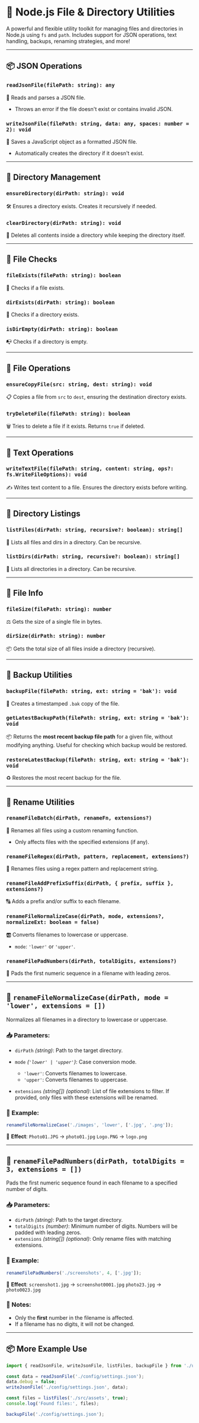 # 📁 Node.js File & Directory Utilities

A powerful and flexible utility toolkit for managing files and directories in Node.js using `fs` and `path`. Includes support for JSON operations, text handling, backups, renaming strategies, and more!

---

## 📦 JSON Operations

### `readJsonFile(filePath: string): any`

📖 Reads and parses a JSON file.

* Throws an error if the file doesn't exist or contains invalid JSON.

### `writeJsonFile(filePath: string, data: any, spaces: number = 2): void`

💾 Saves a JavaScript object as a formatted JSON file.

* Automatically creates the directory if it doesn't exist.

---

## 📂 Directory Management

### `ensureDirectory(dirPath: string): void`

🛠️ Ensures a directory exists. Creates it recursively if needed.

### `clearDirectory(dirPath: string): void`

🧹 Deletes all contents inside a directory while keeping the directory itself.

---

## 🧪 File Checks

### `fileExists(filePath: string): boolean`

🔎 Checks if a file exists.

### `dirExists(dirPath: string): boolean`

🏢 Checks if a directory exists.

### `isDirEmpty(dirPath: string): boolean`

📭 Checks if a directory is empty.

---

## 📄 File Operations

### `ensureCopyFile(src: string, dest: string): void`

📋 Copies a file from `src` to `dest`, ensuring the destination directory exists.

### `tryDeleteFile(filePath: string): boolean`

🗑️ Tries to delete a file if it exists. Returns `true` if deleted.

---

## 📝 Text Operations

### `writeTextFile(filePath: string, content: string, ops?: fs.WriteFileOptions): void`

✍️ Writes text content to a file. Ensures the directory exists before writing.

---

## 🧾 Directory Listings

### `listFiles(dirPath: string, recursive?: boolean): string[]`

📃 Lists all files and dirs in a directory. Can be recursive.

### `listDirs(dirPath: string, recursive?: boolean): string[]`

📁 Lists all directories in a directory. Can be recursive.

---

## 📏 File Info

### `fileSize(filePath: string): number`

⚖️ Gets the size of a single file in bytes.

### `dirSize(dirPath: string): number`

📦 Gets the total size of all files inside a directory (recursive).

---

## 💾 Backup Utilities

### `backupFile(filePath: string, ext: string = 'bak'): void`

🛟 Creates a timestamped `.bak` copy of the file.

### `getLatestBackupPath(filePath: string, ext: string = 'bak'): void`

📦 Returns the **most recent backup file path** for a given file, without modifying anything. Useful for checking which backup would be restored.

### `restoreLatestBackup(filePath: string, ext: string = 'bak'): void`

♻️ Restores the most recent backup for the file.

---

## 🔄 Rename Utilities

### `renameFileBatch(dirPath, renameFn, extensions?)`

🧠 Renames all files using a custom renaming function.

* Only affects files with the specified extensions (if any).

### `renameFileRegex(dirPath, pattern, replacement, extensions?)`

🔡 Renames files using a regex pattern and replacement string.

### `renameFileAddPrefixSuffix(dirPath, { prefix, suffix }, extensions?)`

🔠 Adds a prefix and/or suffix to each filename.

### `renameFileNormalizeCase(dirPath, mode, extensions?, normalizeExt: boolean = false)`

🆎 Converts filenames to lowercase or uppercase.

* `mode`: `'lower'` or `'upper'`.

### `renameFilePadNumbers(dirPath, totalDigits, extensions?)`

🔢 Pads the first numeric sequence in a filename with leading zeros.

---

## 🔡 `renameFileNormalizeCase(dirPath, mode = 'lower', extensions = [])`

Normalizes all filenames in a directory to lowercase or uppercase.

### 📥 Parameters:

* `dirPath` *(string)*: Path to the target directory.
* `mode` *(`'lower' | 'upper'`)*: Case conversion mode.

  * `'lower'`: Converts filenames to lowercase.
  * `'upper'`: Converts filenames to uppercase.
* `extensions` *(string\[])* *(optional)*: List of file extensions to filter. If provided, only files with these extensions will be renamed.

### 🎯 Example:

```js
renameFileNormalizeCase('./images', 'lower', ['.jpg', '.png']);
```

🔁 **Effect**:
`Photo01.JPG` → `photo01.jpg`
`Logo.PNG` → `logo.png`

---

## 🔢 `renameFilePadNumbers(dirPath, totalDigits = 3, extensions = [])`

Pads the first numeric sequence found in each filename to a specified number of digits.

### 📥 Parameters:

* `dirPath` *(string)*: Path to the target directory.
* `totalDigits` *(number)*: Minimum number of digits. Numbers will be padded with leading zeros.
* `extensions` *(string\[])* *(optional)*: Only rename files with matching extensions.

### 🎯 Example:

```js
renameFilePadNumbers('./screenshots', 4, ['.jpg']);
```

🔁 **Effect**:
`screenshot1.jpg` → `screenshot0001.jpg`
`photo23.jpg` → `photo0023.jpg`

### 🧠 Notes:

* Only the **first** number in the filename is affected.
* If a filename has no digits, it will not be changed.

---

## 📦 More Example Use

```js
import { readJsonFile, writeJsonFile, listFiles, backupFile } from './utils/files.js';

const data = readJsonFile('./config/settings.json');
data.debug = false;
writeJsonFile('./config/settings.json', data);

const files = listFiles('./src/assets', true);
console.log('Found files:', files);

backupFile('./config/settings.json');
```
